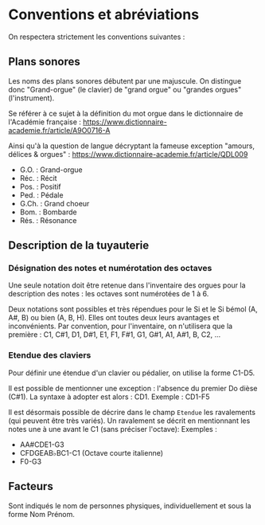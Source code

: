 # Conventions et abréviations

On respectera strictement les conventions suivantes :

## Plans sonores

Les noms des plans sonores débutent par une majuscule.
On distingue donc "Grand-orgue" (le clavier) de "grand orgue" ou "grandes orgues" (l'instrument).

Se référer à ce sujet à la définition du mot orgue dans le dictionnaire de l'Académie française : https://www.dictionnaire-academie.fr/article/A9O0716-A

Ainsi qu'à la question de langue décryptant la fameuse exception "amours, délices & orgues" : https://www.dictionnaire-academie.fr/article/QDL009

- G.O.  : Grand-orgue
- Réc.  : Récit
- Pos.  : Positif
- Ped.  : Pédale
- G.Ch. : Grand choeur
- Bom.  : Bombarde
- Rés.  : Résonance

## Description de la tuyauterie

### Désignation des notes et numérotation des octaves 
Une seule notation doit être retenue dans l'inventaire des orgues pour la description des notes : les octaves sont numérotées de 1 à 6.

Deux notations sont possibles et très répendues pour le Si et le Si bémol (A, A#, B) ou bien (A, B, H). Elles ont toutes deux leurs avantages et inconvénients.
Par convention, pour l'inventaire, on n'utilisera que la première :
C1, C#1, D1, D#1, E1, F1, F#1, G1, G#1, A1, A#1, B, C2, ...

### Etendue des claviers

Pour définir une étendue d'un clavier ou pédalier, on utilise la forme C1-D5.

Il est possible de mentionner une exception : l'absence du premier Do dièse (C#1). La syntaxe à adopter est alors : CD1. Exemple : CD1-F5

Il est désormais possible de décrire dans le champ `Etendue` les ravalements (qui peuvent être très variés). Un ravalement se décrit en mentionnant les notes une à une avant le C1 (sans préciser l'octave):
Exemples :

- AA#CDE1-G3
- CFDGEAB♭BC1-C1 (Octave courte italienne)
- F0-G3

## Facteurs

Sont indiqués le nom de personnes physiques, individuellement et sous la forme Nom Prénom.